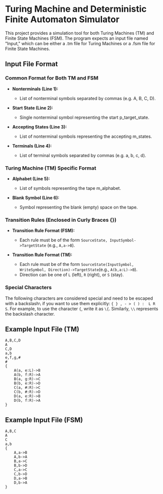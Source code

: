 # Turing Machine and Deterministic Finite Automaton Simulator

This project provides a simulation tool for both Turing Machines (TM) and Finite State Machines (FSM). 
The program expects an input file named "Input," which can be either a .tm file for Turing Machines or a
.fsm file for Finite State Machines.

## Input File Format

### Common Format for Both TM and FSM

- **Nonterminals (Line 1):**
    - List of nonterminal symbols separated by commas (e.g. A, B, C, D).

- **Start State (Line 2):**
    - Single nonterminal symbol representing the start p_target_state.

- **Accepting States (Line 3):**
    - List of nonterminal symbols representing the accepting m_states.

- **Terminals (Line 4):**
    - List of terminal symbols separated by commas (e.g. a, b, c, d).

### Turing Machine (TM) Specific Format

- **Alphabet (Line 5):**
    - List of symbols representing the tape m_alphabet.

- **Blank Symbol (Line 6):**
    - Symbol representing the blank (empty) space on the tape.

### Transition Rules (Enclosed in Curly Braces {})

- **Transition Rule Format (FSM):**
    - Each rule must be of the form `SourceState, InputSymbol->TargetState` (e.g., `A,a->B`).

- **Transition Rule Format (TM):**
    - Each rule must be of the form `SourceState(InputSymbol, WriteSymbol, Direction)->TargetState`(e.g., `A(b,a:L)->B`).
    - Direction can be one of `L` (left), `R` (right), or `S` (stay).

### Special Characters

The following characters are considered special and need to be escaped with a backslash`\` if you want to use
them explicitly: `{ } , - > ( ) :  L R S`. For example, to use the character `{`, write it as `\{`. Similarly, `\\`
represents the backslash character.

## Example Input File (TM)

```plaintext
A,B,C,D
A
C,D
a,b
e,f,g,#
#
{
    A(a, e:L)->B
    A(b, f:R)->A
    B(a, g:R)->C
    B(b, e:R)->D
    C(a, #:R)->C
    C(b, #:R)->D
    D(a, e:R)->B
    D(b, f:R)->A
}
```

## Example Input File (FSM)

```plaintext
A,B,C
A
C
a,b
{
    A,a->B
    A,b->A
    B,a->C
    B,b->D
    C,a->C
    C,b->D
    D,a->B
    D,b->A
}
```